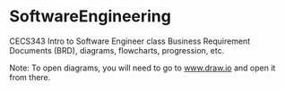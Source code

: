 # SoftwareEngineering
CECS343 Intro to Software Engineer class Business Requirement Documents (BRD), diagrams, flowcharts, progression, etc.

Note: To open diagrams, you will need to go to www.draw.io and open it from there.
